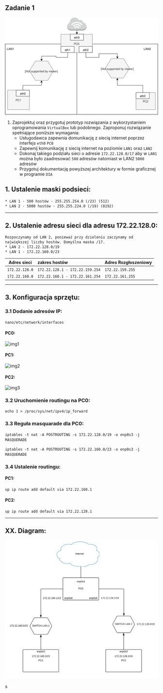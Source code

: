 Zadanie 1
---------

![zadanie 1](zadanie-1.svg)

1. Zaprojektuj oraz przygotuj prototyp rozwiązania z wykorzystaniem oprogramowania ``VirtualBox`` lub podobnego. 
Zaproponuj rozwiązanie spełniające poniższe wymagania:
   * Usługodawca zapewnia domunikację z siecią internet poprzez interfejs ``eth0`` ``PC0``
   * Zapewnij komunikację z siecią internet na poziomie ``LAN1`` oraz ``LAN2``
   * Dokonaj takiego podziału sieci o adresie ``172.22.128.0/17`` aby w ``LAN1`` można było zaadresować ``500`` adresów natomiast w LAN2 ``5000`` adresów    
   * Przygotuj dokumentację powyższej architektury w formie graficznej w programie ``DIA``
 ## 1. Ustalenie maski podsieci: 
    * LAN 1 - 500 hostów - 255.255.254.0 (/23) (512)
    * LAN 2 - 5000 hostów - 255.255.224.0 (/19) (8192)
 ----------------------------------------------------------
 ## 2. Ustalenie adresu sieci dla adresu 172.22.128.0: 
    Rozpoczynamy od LAN 2, ponieważ przy dzieleniu zaczynamy od największej liczby hostów. Domyślna maska /17.
    * LAN 2 - 172.22.128.0/19
    * LAN 1 - 172.22.160.0/23
    
| Adres sieci | zakres hostów | Adres Rozgłoszeniowy |
| --------- |:-------------| :---------------|
| ``172.22.128.0`` | ``172.22.128.1 - 172.22.159.254`` | ``172.22.159.255`` |
| ``172.22.160.0`` | ``172.22.160.1 - 172.22.161.254``  | ``172.22.161.255`` |
----------------------------------------------------------
## 3. Konfiguracja sprzętu:
### 3.1 Dodanie adresów IP:
``nano/etc/network/interfaces``
#### PC0:
![img1](https://i.imgur.com/58VaQDw.png)
#### PC1: 
![img2](https://i.imgur.com/jb4Mo9t.png)
#### PC2: 
![img3](https://i.imgur.com/hs1PkSI.png)

### 3.2 Uruchomienie routingu na PC0: 
``echo 1 > /proc/sys/net/ipv4/ip_forward``

### 3.3 Reguła masquarade dla PC0: 

  ``iptables -t nat -A POSTROUTING -s 172.22.128.0/19 -o enp0s3 -j MASQUERADE``
  
  ``iptables -t nat -A POSTROUTING -s 172.22.160.0/23 -o enp0s3 -j MASQUERADE``

### 3.4 Ustalenie routingu:
#### PC1: 
``up ip route add default via 172.22.160.1``
#### PC2:
``up ip route add default via 172.22.128.1``

----------------------------------------------------------
## XX. Diagram:
![imgx](zadanie1_diagram.svg)

s
